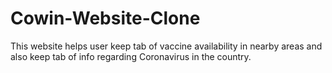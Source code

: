 # Cowin-Website-Clone
This website helps user keep tab of vaccine availability in nearby areas and also keep tab of info regarding Coronavirus in the country.

